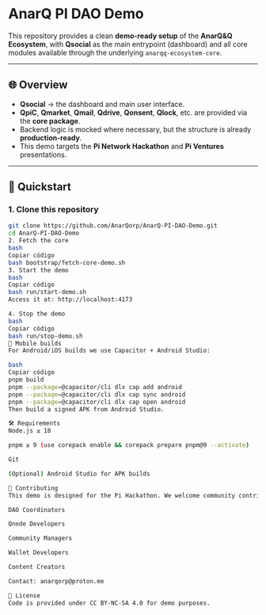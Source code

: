 # AnarQ PI DAO Demo

This repository provides a clean **demo-ready setup** of the **AnarQ&Q Ecosystem**, with **Qsocial** as the main entrypoint (dashboard) and all core modules available through the underlying `anarqq-ecosystem-core`.

---

## 🌐 Overview
- **Qsocial** → the dashboard and main user interface.  
- **QpiC**, **Qmarket**, **Qmail**, **Qdrive**, **Qonsent**, **Qlock**, etc. are provided via the **core package**.  
- Backend logic is mocked where necessary, but the structure is already **production-ready**.  
- This demo targets the **Pi Network Hackathon** and **Pi Ventures** presentations.

---

## 🚀 Quickstart

### 1. Clone this repository
```bash
git clone https://github.com/AnarQorp/AnarQ-PI-DAO-Demo.git
cd AnarQ-PI-DAO-Demo
2. Fetch the core
bash
Copiar código
bash bootstrap/fetch-core-demo.sh
3. Start the demo
bash
Copiar código
bash run/start-demo.sh
Access it at: http://localhost:4173

4. Stop the demo
bash
Copiar código
bash run/stop-demo.sh
📱 Mobile builds
For Android/iOS builds we use Capacitor + Android Studio:

bash
Copiar código
pnpm build
pnpm --package=@capacitor/cli dlx cap add android
pnpm --package=@capacitor/cli dlx cap sync android
pnpm --package=@capacitor/cli dlx cap open android
Then build a signed APK from Android Studio.

🛠 Requirements
Node.js ≥ 18

pnpm ≥ 9 (use corepack enable && corepack prepare pnpm@9 --activate)

Git

(Optional) Android Studio for APK builds

🤝 Contributing
This demo is designed for the Pi Hackathon. We welcome community contributions:

DAO Coordinators

Qnode Developers

Community Managers

Wallet Developers

Content Creators

Contact: anarqorp@proton.me

📜 License
Code is provided under CC BY-NC-SA 4.0 for demo purposes.

